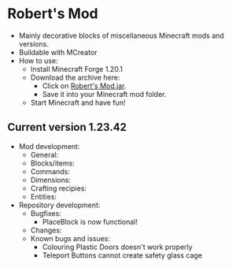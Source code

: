 # Robert's Mod

- Mainly decorative blocks of miscellaneous Minecraft mods and versions.
- Buildable with MCreator
- How to use:
  - Install Minecraft Forge 1.20.1
  - Download the archive here:
    - Click on [Robert's Mod.jar](https://github.com/DerRobert-28/RobertsMod/releases/download/v1.23.42/RobertsMod.jar). 
	- Save it into your Minecraft mod folder.
  - Start Minecraft and have fun!

## Current version 1.23.42

- Mod development:
  - General:
  - Blocks/items:
  - Commands:
  - Dimensions:
  - Crafting recipies:
  - Entities:
- Repository development:
  - Bugfixes:
    - PlaceBlock is now functional!
  - Changes:
  - Known bugs and issues:
    - Colouring Plastic Doors doesn't work properly
    - Teleport Buttons cannot create safety glass cage
